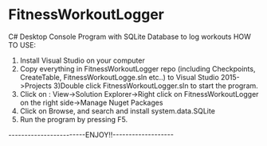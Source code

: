 # FitnessWorkoutLogger
C# Desktop Console Program with SQLite Database to log workouts
HOW TO USE:
1) Install Visual Studio on your computer
2) Copy everything in FitnessWorkoutLogger repo (including Checkpoints, CreateTable, FitnessWorkoutLogge.sln etc..) to Visual Studio 2015->Projects
3)Double click FitnessWorkoutLogger.sln to start the program.
4) Click on : View->Solution Explorer->Right click on FitnessWorkoutLogger on the right side->Manage Nuget Packages
5) Click on Browse, and search and install system.data.SQLite
6) Run the program by pressing F5.

------------------------ENJOY!!-------------------
